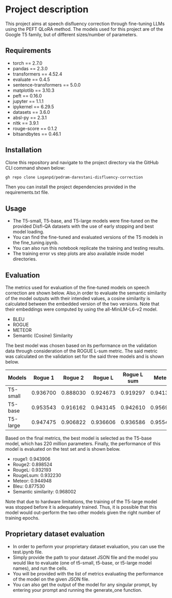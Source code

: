 # Project description
This project aims at speech disfluency correction through fine-tuning LLMs using the PEFT QLoRA method.
The models used for this project are of the Google T5 family, but of different sizes/number of parameters.

## Requirements
- torch == 2.7.0
- pandas == 2.3.0
- transformers == 4.52.4
- evaluate == 0.4.5
- sentence-transformers == 5.0.0
- matplotlib == 3.10.3
- peft == 0.16.0
- jupyter == 1.1.1
- ipykernel == 6.29.5
- datasets == 3.6.0
- absl-py == 2.3.1
- nltk == 3.9.1
- rouge-score == 0.1.2
- bitsandbytes == 0.46.1

## Installation

Clone this repository and navigate to the project directory via the GitHub CLI command shown below:

```bash
gh repo clone Loganpd/pedram-darestani-disfluency-correction
```

Then you can install the project dependencies provided in the requirements.txt file.

## Usage

- The T5-small, T5-base, and T5-large models were fine-tuned on the provided Disfl-QA datasets with the use of early stopping and best model loading.
- You can find the fine-tuned and evaluated versions of the T5 models in the fine_tuning.ipynb. 
- You can also run this notebook replicate the training and testing results.
- The training error vs step plots are also available inside model directories.


## Evaluation
The metrics used for evaluation of the fine-tuned models on speech correction are shown below.
Also,in order to evaluate the semantic similarity of the model outputs with their intended values, a cosine 
similarity is calculated between the embedded version of the two versions. Note that their embeddings were
computed by using the all-MiniLM-L6-v2 model.
- BLEU
- ROGUE
- METEOR
- Semantic (Cosine) Similarity  

The best model was chosen based on its performance on the validation data through consideration of
the ROGUE L-sum metric. The said metric was calculated on the validation set for the said three models
and is shown below.


| Models   | Rogue 1  | Rogue 2  | Rogue L  | Rogue L sum | Meteor    | Bleu      | Semantic Sim. |
|----------|----------|----------|----------|-------------|-----------|-----------|---------------|
| T5-small | 0.936700 | 0.888030 | 0.924673 | 0.919297    | 0.941396  | 0.863850  | 0.961594      |
| T5-base  | 0.953543 | 0.916162 | 0.943145 | 0.942610    | 0.956973  | 0.897622  | 0.974522      |
| T5-large | 0.947475 | 0.906822 | 0.936606 | 0.936586    | 0.955478  | 0.881500  | 0.971367      |

Based on the final metrics, the best model is selected as the T5-base model, which has 220 million parameters.
Finally, the performance of this model is evaluated on the test set and is shown below.

- rouge1:              0.943906
- Rouge2:              0.898524
- RougeL:              0.932193
- RougeLsum:           0.932230
- Meteor:              0.944948
- Bleu:                0.877530
- Semantic similarity: 0.968002


Note that due to hardware limitations, the training of the T5-large model was stopped before it is adequately 
trained. Thus, it is possible that this model would out-perform the two other models given the right number of
training epochs.

## Proprietary dataset evaluation
- In order to perform your proprietary dataset evaluation, you can use the test.ipynb file.
- Simply provide the path to your dataset JSON file and the model you would like to evaluate (one of t5-small, t5-base, or t5-large model names), and run the cells.
- You will be provided with the list of metrics evaluating the performance of the model on the given JSON file.
- You can also get the output of the model for any singular prompt, by entering your prompt and running the generate_one function.

